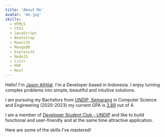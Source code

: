 ```yaml
---
title: 'About Me'
avatar: 'me.jpg'
skills:
  - HTML5
  - CSS3
  - JavaScript
  - Bootstrap
  - ReactJS
  - MongoDB
  - ExpressJS
  - NodeJS
  - C/C++
  - PHP
  - Rest
---
```


Hello! I'm [Jason AlHilal](https://www.linkedin.com/jasonalhilal). I'm a Developer based in Indonesia. I enjoy turning complex problems into simple, beautiful and intuitive solutions.

<!-- I am a creative, time punctual, dedicated, goal-oriented individual with decent moral Values and Ethicates along with a high-energy level, honed communication skills, strong organizational skills, and meticulous attention to detail. -->

<!-- Hello! I'm Jason AlHilal, from Semarang, Indonesia. I'm a Web Developer based in Pakistan. I enjoy turning complex problems into simple, beautiful and intuitive solutions. Working at this time for "Haramosh Studio"

I like to build functional and user-friendly and at the same time attractive v. Moreover, I add a personal touch to your product and make sure that it is eye-catching and easy to use. My aim is to bring across your message and identity in the most creative way. -->

I am pursuing my Bachelors from [UNDIP, Semarang](https://www.svvv.edu.in/) in Computer Science and Engineering (2020-2023) my current GPA is [3.89]() out of 4.

I am a member of [Developer Student Club - UNDIP](https://gdsc.community.dev/universitas-diponegoro/) and like to build functional and user-friendly and at the same time attractive application.

Here are some of the skills I've mastered!
